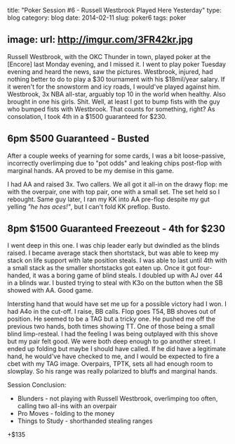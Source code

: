 title: "Poker Session #6 - Russell Westbrook Played Here Yesterday"
type: blog
category: blog
date: 2014-02-11
slug: poker6
tags: poker

image:
    url: http://imgur.com/3FR42kr.jpg
---

Russell Westbrook, with the OKC Thunder in town, played poker at the [Encore]
last Monday evening, and I missed it. I went to play poker Tuesday evening and
heard the news, saw the pictures. Westbrook, injured, had nothing better to do
to play a $30 tournament with his $18mil/year salary. If it weren't for the
snowstorm and icy roads, I would've played against him. Westbrook, 3x NBA
all-star, arguably top 10 in the world when healthy. Also brought in one his
girls. Shit. Well, at least I got to bump fists with the guy who bumped fists
with Westbrook. That counts for something, right? As consolation, I took 4th in
a $1500 guaranteed for $230.

## 6pm $500 Guaranteed - Busted

After a couple weeks of yearning for some cards, I was a bit loose-passive,
incorrectly overlimping due to "pot odds" and leaking chips post-flop with
marginal hands. AA proved to be my demise in this game.

I had AA and raised 3x. Two callers. We all got it all-in on the drawy flop: me
with the overpair, one with top pair, one with a small set. The set held so I
rebought. Same guy later, I ran my KK into AA pre-flop despite my gut yelling
*"he has aces!"*, but I can't fold KK preflop. Busto.

## 8pm $1500 Guaranteed Freezeout - 4th for $230

I went deep in this one. I was chip leader early but dwindled as the blinds
raised. I became average stack then shortstack, but was able to keep my stack
on life support with late position steals. I was able to last until 4th with a
small stack as the smaller shortstacks got eaten up. Once it got four-handed,
it was a boring game of blind steals. I doubled up with AJ over 44 in a blinds
war. I busted trying to steal with K3o on the button when the SB showed with
AA. Good game.

Intersting hand that would have set me up for a possible victory had I won.
I had A4o in the cut-off. I raise, BB calls. Flop goes T54, BB shoves out of
position. He seemed to be a TAG but a tricky one. He pushed me off the previous
two hands, both times showing TT. One of those being a small blind limp-resteal.
I had the feeling I was being outplayed with this shove but my pair felt good.
We were both deep enough to go another street. I ended up folding but maybe I
should have called. If he did have a legitimate hand, he would've have checked
to me, and I would be expected to fire a cbet with my TAG image. Overpairs,
TPTK, sets all had enough room to slowplay. So his range was really polarized
to bluffs and marginal hands.

Session Conclusion:

- Blunders - not playing with Russell Westbrook, overlimping too often,
             calling two all-ins with an overpair
- Pro Moves - folding to the money
- Things to Study - shorthanded stealing ranges

+$135
